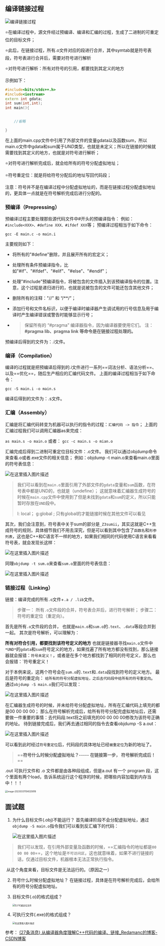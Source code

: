 ## 编译链接过程

![编译链接过程](https://img-blog.csdnimg.cn/img_convert/8aae6ce1a4724605c6176c02d385ce0d.png)

⭐在编译过程中，源文件经过预编译、编译和汇编的过程，生成了二进制的可重定位的目标文件；

⭐此后，在链接过程，所有.o文件对应的段进行合并，其中symtab就是符号表段，符号表进行合并后，需要对符号进行解析

⭐对符号进行解析：所有对符号的引用，都要找到其定义的地方

示例如下：

```cpp
#include<bits/stdc++.h>
#include<iostream>
extern int gdata;
int sum(int,int);
int main(){
    

    //省略 

}
```

在上面的main.cpp文件中引用了外部文件的变量gdata以及函数sum，所以main.o文件中gdata和sum属于*UND*类型，也就是未定义；所以在链接的时候就需要找到其定义的地方，也就是对符号进行解析；

⭐对符号进行解析完成后，就会给所有的符号分配虚拟地址；

⭐符号重定位：就是将给符号分配后的地址写回代码段；

注意：符号并不是在编译过程中分配虚拟地址的，而是在链接过程分配虚拟地址的，更具体一点就是在符号解析完成后进行分配的。



### 预编译（Prepressing）

预编译过程主要处理那些源代码文件中#开头的预编译指令：
例如：`#include<XXX>、#define XXX、#ifdef XXX`等；
预编译过程相当于如下命令：

```
gcc -E main.c -o main.i
```

主要规则如下：

* 将所有的"#define"删除，并且展开所有的宏定义；

* 处理所有条件预编译指令，比如"#if"、"#ifdef"、"#elif"、"#else"、"#endif"；

* 处理"#include"预编译指令，将被包含的文件插入到该预编译指令的位置。注意，这个过程是递归进行的，也就是说被包含的文件可能还包含其他文件；

* 删除所有的注释："//" 和 “/**/”；

* 添加行号和文件名标识，以便于编译时编译器产生调试用的行号信息及用于编译时产生编译错误或警告时能够显示行号；

* > 保留所有的 “#pragma” 编译器指令，因为编译器要使用它们。
  > 注：
  > **#pragma lib、pragma link**
  > **等命令是在链接过程处理的。**

预编译后得到的文件为：.i文件。

### 编译（Compilation）

编译的过程就是把预编译后得到的.i文件进行一系列==词法分析、语法分析==、以及==优化==，随后生产相应的汇编代码文件。
上面的编译过程相当于如下命令：

```
gcc -S main.i -o main.s
```

编译后得到的文件为：.s文件。

### 汇编（Assembly）

汇编是将汇编代码转变为机器可以执行的指令的过程：`汇编代码 -> 指令`；
上面的汇编过程我们可以调用汇编器as来完成：

`as main.s -o main.o`
或者：
`gcc -c main.s -o mian.o`

汇编完成后得到二进制可重定位目标文件：.o文件。
我们可以通过objdump命令来查看.o或者.exe文件的相关信息；
例如：objdump -t main.o来查看main.o里面的符号表信息：

![在这里插入图片描述](https://img-blog.csdnimg.cn/20210426211345647.png?x-oss-process=image/watermark,type_ZmFuZ3poZW5naGVpdGk,shadow_10,text_aHR0cHM6Ly9ibG9nLmNzZG4ubmV0L20wXzQ2MzA4Mjcz,size_16,color_FFFFFF,t_70)

> 我们可以看到在`main.o`里面引用了外部文件的`gdata`变量和`sum`函数，在符号表中都是UND的，也就是（undefine）；
> 这就意味着汇编器生成符号的时候在`main.cpp`文件中使用到了但是未找到`gdata`和`sum`的定义，所以只能暂时存放在`UND`段中。
>
> l: local； g:global ;  只有global的才能链接时候在其他文件可以看见

其次，我们会注意到，符号表中关于sum的部分是`_Z3sumii`，其实这就是C++生成符号的规则，具体细节我们不用去深究，但是可以看到其中包含了`函数名`和`形参列表`，这也是C++和C语言不一样的地方，如果我们相同的代码使用C语言来看看符号表，就会发现长这样：

![在这里插入图片描述](https://img-blog.csdnimg.cn/20210426214307232.png?x-oss-process=image/watermark,type_ZmFuZ3poZW5naGVpdGk,shadow_10,text_aHR0cHM6Ly9ibG9nLmNzZG4ubmV0L20wXzQ2MzA4Mjcz,size_16,color_FFFFFF,t_70)

同理`objdump -t sum.o`来查看`sum.o`里面的符号表信息：

![在这里插入图片描述](https://img-blog.csdnimg.cn/20210426211604733.png?x-oss-process=image/watermark,type_ZmFuZ3poZW5naGVpdGk,shadow_10,text_aHR0cHM6Ly9ibG9nLmNzZG4ubmV0L20wXzQ2MzA4Mjcz,size_16,color_FFFFFF,t_70)

### 链接过程（Linking）

链接：编译完成的所有`.o`文件+`.a / .lib`文件。

> 步骤一：
> 所有`.o`文件段的合并，符号表合并后，进行符号解析；
> 步骤二：
> 符号的重定位（重定向）。

首先是所有`.o`文件段的合并，
也就是`main.o`和`sum.o`的`.text`、`.data`等段合并到一起。
其次是符号解析，可以理解为：

**所有对符合引用，都要找到该符号定义的地方**
也就是链接器寻找`main.o`文件中`*UND*`的`gdata`和`sum`符号定义的地方，如果找遍了所有地方都没有找到，那么链接器就会报错：`符号未定义！`，或者是在多个地方都找到了相同的符号定义，那么也会报错：`符号重定义！

对于本例来说，这两个符号会在`sum.o`的`.text`和`.data`段找到符号的定义地方。
最后是符号的重定向：
`给所有的符号分配虚拟地址，之后去代码段中给所有的符号重定向`。
通过`objdump -S main.o`我们可以发现：

![在这里插入图片描述](https://img-blog.csdnimg.cn/20210426220405631.png?x-oss-process=image/watermark,type_ZmFuZ3poZW5naGVpdGk,shadow_10,text_aHR0cHM6Ly9ibG9nLmNzZG4ubmV0L20wXzQ2MzA4Mjcz,size_16,color_FFFFFF,t_70)

在汇编器生成符号的时候，并未给符号分配虚拟地址，所有在汇编代码上填充的都是00 00 00 00；
那么在符号解析完成后，给所有符号分配完虚拟地址后，还需要做一件重要的事情：去代码段.text将之前填充的00 00 00 00修改为该符号正确的地址。
待到链接完成后，我们再去通过相同的指令去查看objdump -S a.out：

![在这里插入图片描述](https://img-blog.csdnimg.cn/20210426224230449.png?x-oss-process=image/watermark,type_ZmFuZ3poZW5naGVpdGk,shadow_10,text_aHR0cHM6Ly9ibG9nLmNzZG4ubmV0L20wXzQ2MzA4Mjcz,size_16,color_FFFFFF,t_70)

可以看到此时经过`符号重定位`后，代码段的具体地址已经`被重定位`为新的地址了。

> ==**符号什么时候分配虚拟地址？----- 在链接第一步， 符号解析完成后！**==

.out 可执行文件和 .o 文件都是由各种段组成，但是a.out 有一个 program 段，这个里面有两个load，告诉系统运行这个程序的时候，把哪些内容加载到内存当中！！！

<img src="https://mdimagehosting.oss-cn-shanghai.aliyuncs.com/img/image-20230331154020818.png" alt="image-20230331154020818" style="zoom:50%;" />



## 面试题

1. 为什么目标文件(.obj)不能运行？
   首先编译阶段不会分配虚拟地址，通过`objdump -S main.o`指令我们可以看到反汇编下的代码：

   ![在这里插入图片描述](https://img-blog.csdnimg.cn/20210426220405631.png?x-oss-process=image/watermark,type_ZmFuZ3poZW5naGVpdGk,shadow_10,text_aHR0cHM6Ly9ibG9nLmNzZG4ubmV0L20wXzQ2MzA4Mjcz,size_16,color_FFFFFF,t_70)

> ​	我们可以发现，在引用外部变量及函数的时候，==汇编指令的地址都是`00 00 00 00`==，这个地址是`不可访问区`，这也就意味着，如果不进行链接的话，仅通过目标文件，机器根本无法正常执行指令。

​	从这个角度来看，目标文件是无法运行的。（原因之一）

2. 符号什么时候分配虚拟地址？
   在链接过程，具体是在符号解析完成后，会给所有的符号分配虚拟地址。

3. 目标文件(.o)的格式组成？

   <img src="https://img-blog.csdnimg.cn/20210426214834509.png?x-oss-process=image/watermark,type_ZmFuZ3poZW5naGVpdGk,shadow_10,text_aHR0cHM6Ly9ibG9nLmNzZG4ubmV0L20wXzQ2MzA4Mjcz,size_16,color_FFFFFF,t_70" alt="ELF可重定位文件" style="zoom:50%;" />

4. 可执行文件(.exe)的格式组成？

   <img src="https://img-blog.csdnimg.cn/20210426224922655.png?x-oss-process=image/watermark,type_ZmFuZ3poZW5naGVpdGk,shadow_10,text_aHR0cHM6Ly9ibG9nLmNzZG4ubmV0L20wXzQ2MzA4Mjcz,size_16,color_FFFFFF,t_70" alt="在这里插入图片描述" style="zoom:50%;" />





参考： [(27条消息) 从编译器角度理解C++代码的编译、链接_Redamanc的博客-CSDN博客](https://blog.csdn.net/m0_46308273/article/details/116144380)

